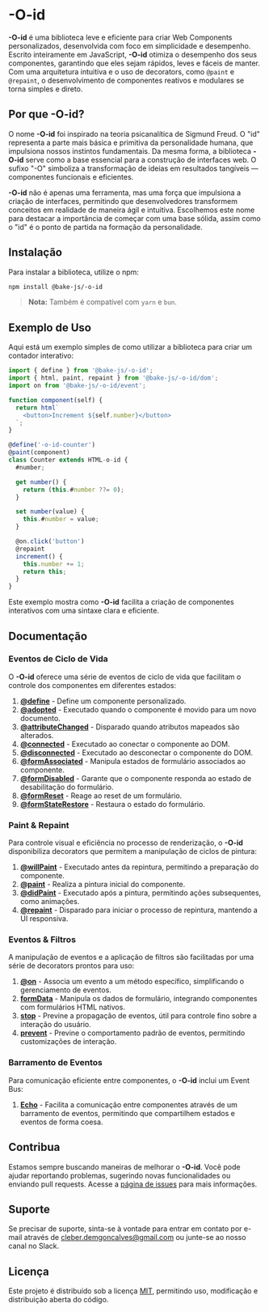 # -O-id

**-O-id** é uma biblioteca leve e eficiente para criar Web Components personalizados, desenvolvida com foco em simplicidade e desempenho. Escrito inteiramente em JavaScript, **-O-id** otimiza o desempenho dos seus componentes, garantindo que eles sejam rápidos, leves e fáceis de manter. Com uma arquitetura intuitiva e o uso de decorators, como `@paint` e `@repaint`, o desenvolvimento de componentes reativos e modulares se torna simples e direto.

## Por que -O-id?

O nome **-O-id** foi inspirado na teoria psicanalítica de Sigmund Freud. O "id" representa a parte mais básica e primitiva da personalidade humana, que impulsiona nossos instintos fundamentais. Da mesma forma, a biblioteca **-O-id** serve como a base essencial para a construção de interfaces web. O sufixo "-O" simboliza a transformação de ideias em resultados tangíveis — componentes funcionais e eficientes.

**-O-id** não é apenas uma ferramenta, mas uma força que impulsiona a criação de interfaces, permitindo que desenvolvedores transformem conceitos em realidade de maneira ágil e intuitiva. Escolhemos este nome para destacar a importância de começar com uma base sólida, assim como o "id" é o ponto de partida na formação da personalidade.

## Instalação

Para instalar a biblioteca, utilize o npm:

```bash
npm install @bake-js/-o-id
```

> **Nota:** Também é compatível com `yarn` e `bun`.

## Exemplo de Uso

Aqui está um exemplo simples de como utilizar a biblioteca para criar um contador interativo:

```javascript
import { define } from '@bake-js/-o-id';
import { html, paint, repaint } from '@bake-js/-o-id/dom';
import on from '@bake-js/-o-id/event';

function component(self) {
  return html`
    <button>Increment ${self.number}</button>
  `;
}

@define('-o-id-counter')
@paint(component)
class Counter extends HTML-o-id {
  #number;

  get number() {
    return (this.#number ??= 0);
  }

  set number(value) {
    this.#number = value;
  }

  @on.click('button')
  @repaint
  increment() {
    this.number += 1;
    return this;
  }
}
```

Este exemplo mostra como **-O-id** facilita a criação de componentes interativos com uma sintaxe clara e eficiente.

## Documentação

### Eventos de Ciclo de Vida

O **-O-id** oferece uma série de eventos de ciclo de vida que facilitam o controle dos componentes em diferentes estados:

1. **[@define](https://github.com/bake-js/-o-id/blob/main/src/define/README.md)** - Define um componente personalizado.
2. **[@adopted](https://github.com/bake-js/-o-id/blob/main/src/adopted/README.md)** - Executado quando o componente é movido para um novo documento.
3. **[@attributeChanged](https://github.com/bake-js/-o-id/blob/main/src/attributeChanged/README.md)** - Disparado quando atributos mapeados são alterados.
4. **[@connected](https://github.com/bake-js/-o-id/blob/main/src/connected/README.md)** - Executado ao conectar o componente ao DOM.
5. **[@disconnected](https://github.com/bake-js/-o-id/blob/main/src/disconnected/README.md)** - Executado ao desconectar o componente do DOM.
6. **[@formAssociated](https://github.com/bake-js/-o-id/blob/main/src/dom/formAssociated/README.md)** - Manipula estados de formulário associados ao componente.
7. **[@formDisabled](https://github.com/bake-js/-o-id/blob/main/src/dom/formDisabled/README.md)** - Garante que o componente responda ao estado de desabilitação do formulário.
8. **[@formReset](https://github.com/bake-js/-o-id/blob/main/src/dom/formReset/README.md)** - Reage ao reset de um formulário.
9. **[@formStateRestore](https://github.com/bake-js/-o-id/blob/main/src/dom/formStateRestore/README.md)** - Restaura o estado do formulário.

### Paint & Repaint

Para controle visual e eficiência no processo de renderização, o **-O-id** disponibiliza decorators que permitem a manipulação de ciclos de pintura:

1. **[@willPaint](https://github.com/bake-js/-o-id/blob/main/src/dom/willPaint/README.md)** - Executado antes da repintura, permitindo a preparação do componente.
2. **[@paint](https://github.com/bake-js/-o-id/blob/main/src/dom/paint/README.md)** - Realiza a pintura inicial do componente.
3. **[@didPaint](https://github.com/bake-js/-o-id/blob/main/src/dom/didPaint/README.md)** - Executado após a pintura, permitindo ações subsequentes, como animações.
4. **[@repaint](https://github.com/bake-js/-o-id/blob/main/src/dom/repaint/README.md)** - Disparado para iniciar o processo de repintura, mantendo a UI responsiva.

### Eventos & Filtros

A manipulação de eventos e a aplicação de filtros são facilitadas por uma série de decorators prontos para uso:

1. **[@on](https://github.com/bake-js/-o-id/blob/main/src/event/on/README.md)** - Associa um evento a um método específico, simplificando o gerenciamento de eventos.
2. **[formData](https://github.com/bake-js/-o-id/blob/main/src/formData/stop/README.md)** - Manipula os dados de formulário, integrando componentes com formulários HTML nativos.
3. **[stop](https://github.com/bake-js/-o-id/blob/main/src/event/stop/README.md)** - Previne a propagação de eventos, útil para controle fino sobre a interação do usuário.
4. **[prevent](https://github.com/bake-js/-o-id/blob/main/src/event/prevent/README.md)** - Previne o comportamento padrão de eventos, permitindo customizações de interação.

### Barramento de Eventos

Para comunicação eficiente entre componentes, o **-O-id** inclui um Event Bus:

1. **[Echo](https://github.com/bake-js/-o-id/blob/main/src/echo/README.md)** - Facilita a comunicação entre componentes através de um barramento de eventos, permitindo que compartilhem estados e eventos de forma coesa.

## Contribua

Estamos sempre buscando maneiras de melhorar o **-O-id**. Você pode ajudar reportando problemas, sugerindo novas funcionalidades ou enviando pull requests. Acesse a [página de issues](https://github.com/bake-js/-o-id/issues) para mais informações.

## Suporte

Se precisar de suporte, sinta-se à vontade para entrar em contato por e-mail através de cleber.demgoncalves@gmail.com ou junte-se ao nosso canal no Slack.

## Licença

Este projeto é distribuído sob a licença [MIT](https://choosealicense.com/licenses/mit/), permitindo uso, modificação e distribuição aberta do código.
